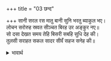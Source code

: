 +++
title = "03 छन्द"

+++
सानी सरल रस मातु बानी सुनि भरतु ब्याकुल भए।  
लोचन सरोरुह स्रवत सीञ्चत बिरह उर अङ्कुर नए॥  
सो दसा देखत समय तेहि बिसरी सबहि सुधि देह की।  
तुलसी सराहत सकल सादर सीवँ सहज सनेह की॥  

<details><summary>भावार्थ</summary>

सरलता के रस में सनी हुई माता की वाणी सुनकर भरतजी व्याकुल हो गए। उनके नेत्र कमल जल (आँसू) बहाकर हृदय के विरह रूपी नवीन अङ्कुर को सीञ्चने लगे। (नेत्रों के आँसुओं ने उनके वियोग-दुःख को बहुत ही बढाकर उन्हें अत्यन्त व्याकुल कर दिया।) उनकी वह दशा देखकर उस समय सबको अपने शरीर की सुध भूल गई। तुलसीदासजी कहते हैं- स्वाभाविक प्रेम की सीमा श्री भरतजी की सब लोग आदरपूर्वक सराहना करने लगे।  
</details>

